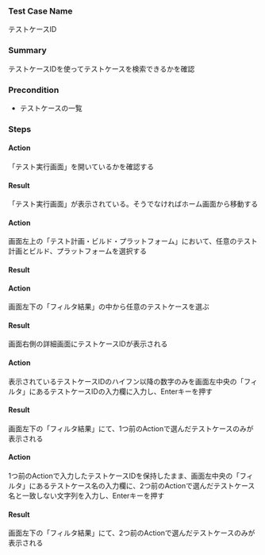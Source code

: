 ### Test Case Name
テストケースID

### Summary
テストケースIDを使ってテストケースを検索できるかを確認

### Precondition
* テストケースの一覧

### Steps

#### Action
「テスト実行画面」を開いているかを確認する
#### Result
「テスト実行画面」が表示されている。そうでなければホーム画面から移動する

#### Action
画面左上の「テスト計画・ビルド・プラットフォーム」において、任意のテスト計画とビルド、プラットフォームを選択する
#### Result


#### Action
画面左下の「フィルタ結果」の中から任意のテストケースを選ぶ
#### Result
画面右側の詳細画面にテストケースIDが表示される

#### Action
表示されているテストケースIDのハイフン以降の数字のみを画面左中央の「フィルタ」にあるテストケースIDの入力欄に入力し、Enterキーを押す
#### Result
画面左下の「フィルタ結果」にて、1つ前のActionで選んだテストケースのみが表示される

#### Action
1つ前のActionで入力したテストケースIDを保持したまま、画面左中央の「フィルタ」にあるテストケース名の入力欄に、2つ前のActionで選んだテストケース名と一致しない文字列を入力し、Enterキーを押す
#### Result
画面左下の「フィルタ結果」にて、2つ前のActionで選んだテストケースのみが表示される
